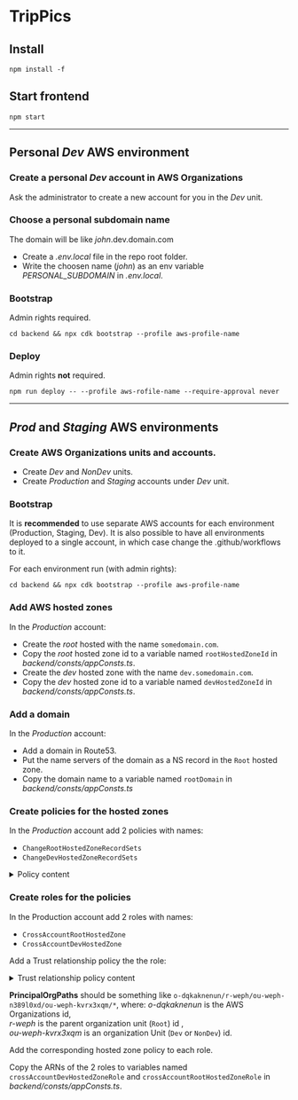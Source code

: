 # TripPics

## Install
`npm install -f`

## Start frontend
`npm start`

----

## Personal *Dev* AWS environment

### Create a personal *Dev* account in AWS Organizations

Ask the administrator to create a new account for you in the *Dev* unit.

### Choose a personal subdomain name

The domain will be like *john*.dev.domain.com

* Create a *.env.local* file in the repo root folder.
* Write the choosen name (*john*) as an env variable *PERSONAL_SUBDOMAIN* in *.env.local*.

### Bootstrap

Admin rights required.

`cd backend && npx cdk bootstrap --profile aws-profile-name`

### Deploy

Admin rights **not** required.

`npm run deploy -- --profile aws-rofile-name --require-approval never`

----

## *Prod* and *Staging* AWS environments

### Create AWS Organizations units and accounts.
* Create *Dev* and *NonDev* units.
* Create *Production* and *Staging* accounts under *Dev* unit.

### Bootstrap
It is **recommended** to use separate AWS accounts for each environment (Production, Staging, Dev). It is also possible to have all environments deployed to a single account, in which case change the .github/workflows to it.

For each environment run (with admin rights):

`cd backend && npx cdk bootstrap --profile aws-profile-name`

### Add AWS hosted zones

In the *Production* account:

* Create the *root* hosted with the name `somedomain.com`.
* Copy the *root* hosted zone id to a variable named `rootHostedZoneId` in *backend/consts/appConsts.ts*.
* Create the *dev* hosted zone with the name `dev.somedomain.com`.
* Copy the *dev* hosted zone id to a variable named `devHostedZoneId` in *backend/consts/appConsts.ts*.

### Add a domain

In the *Production* account:

* Add a domain in Route53.
* Put the name servers of the domain as a NS record in the `Root` hosted zone.
* Copy the domain name to a variable named `rootDomain` in *backend/consts/appConsts.ts*

### Create policies for the hosted zones

In the *Production* account add 2 policies with names:

* `ChangeRootHostedZoneRecordSets`
* `ChangeDevHostedZoneRecordSets`

<details>
  <summary>Policy content</summary>

  ```
  {
    "Version": "2012-10-17",
    "Statement": [
        {
            "Effect": "Allow",
            "Action": "route53:ChangeResourceRecordSets",
            "Resource": "arn:aws:route53:::hostedzone/<id-of-Root-or-Dev-hosted-zone>"
        },
        {
            "Effect": "Allow",
            "Action": "route53:ListHostedZonesByName",
            "Resource": "*"
        }
    ]
  }
  ```
</details>

### Create roles for the policies

In the Production account add 2 roles with names:

* `CrossAccountRootHostedZone`
* `CrossAccountDevHostedZone`

Add a Trust relationship policy the the role:

<details>
  <summary>Trust relationship policy content</summary>

  ```
  {
    "Version": "2012-10-17",
    "Statement": [
        {
            "Effect": "Allow",
            "Principal": {
                "AWS": "*"
            },
            "Action": "sts:AssumeRole",
            "Condition": {
                "ForAnyValue:StringLike": {
                    "aws:PrincipalOrgPaths": "<organizations-path-to-unit-Dev-or-NonDev>/*"
                }
            }
        }
    ]
}
  ```
</details>

**PrincipalOrgPaths** should be something like `o-dqkaknenun/r-weph/ou-weph-n389l0xd/ou-weph-kvrx3xqm/*`, where:
*o-dqkaknenun* is the AWS Organizations id,\
*r-weph* is the parent organization unit (`Root`) id ,\
*ou-weph-kvrx3xqm* is an organization Unit (`Dev` or `NonDev`) id.

Add the corresponding hosted zone policy to each role.

Copy the ARNs of the 2 roles to variables named `crossAccountDevHostedZoneRole` and `crossAccountRootHostedZoneRole` in *backend/consts/appConsts.ts*.